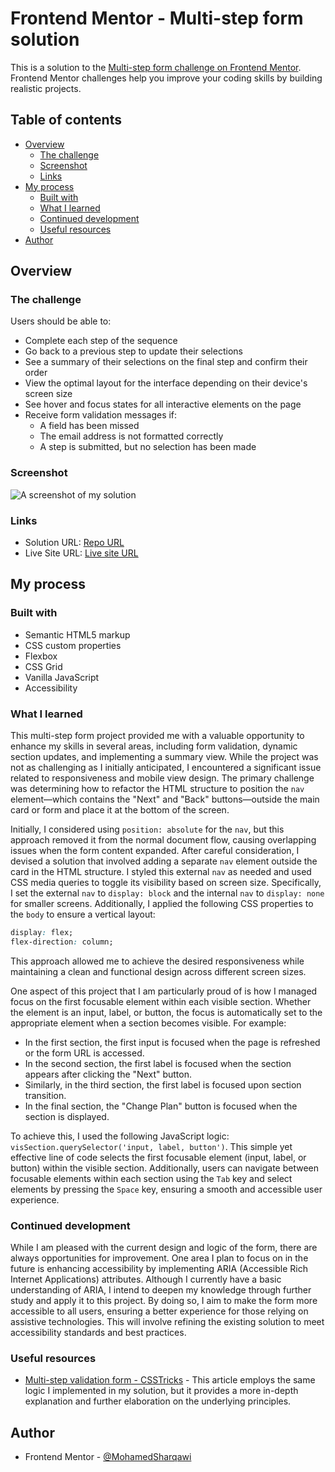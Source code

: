 # Frontend Mentor - Multi-step form solution

This is a solution to the [Multi-step form challenge on Frontend Mentor](https://www.frontendmentor.io/challenges/multistep-form-YVAnSdqQBJ). Frontend Mentor challenges help you improve your coding skills by building realistic projects. 

## Table of contents

- [Overview](#overview)
  - [The challenge](#the-challenge)
  - [Screenshot](#screenshot)
  - [Links](#links)
- [My process](#my-process)
  - [Built with](#built-with)
  - [What I learned](#what-i-learned)
  - [Continued development](#continued-development)
  - [Useful resources](#useful-resources)
- [Author](#author)

## Overview

### The challenge

Users should be able to:

- Complete each step of the sequence
- Go back to a previous step to update their selections
- See a summary of their selections on the final step and confirm their order
- View the optimal layout for the interface depending on their device's screen size
- See hover and focus states for all interactive elements on the page
- Receive form validation messages if:
  - A field has been missed
  - The email address is not formatted correctly
  - A step is submitted, but no selection has been made

### Screenshot

![A screenshot of my solution](./design/screenshot.png)

### Links

- Solution URL: [Repo URL](https://github.com/MohamedSharqawi/multi_step_form)
- Live Site URL: [Live site URL](https://mohamedsharqawi.github.io/multi_step_form/)

## My process

### Built with

- Semantic HTML5 markup
- CSS custom properties
- Flexbox
- CSS Grid
- Vanilla JavaScript
- Accessibility

### What I learned

This multi-step form project provided me with a valuable opportunity to enhance my skills in several areas, including form validation, dynamic section updates, and implementing a summary view. While the project was not as challenging as I initially anticipated, I encountered a significant issue related to responsiveness and mobile view design. The primary challenge was determining how to refactor the HTML structure to position the `nav` element—which contains the "Next" and "Back" buttons—outside the main card or form and place it at the bottom of the screen.

Initially, I considered using `position: absolute` for the `nav`, but this approach removed it from the normal document flow, causing overlapping issues when the form content expanded. After careful consideration, I devised a solution that involved adding a separate `nav` element outside the card in the HTML structure. I styled this external `nav` as needed and used CSS media queries to toggle its visibility based on screen size. Specifically, I set the external `nav` to `display: block` and the internal `nav` to `display: none` for smaller screens. Additionally, I applied the following CSS properties to the `body` to ensure a vertical layout:

```css
display: flex;
flex-direction: column;
```

This approach allowed me to achieve the desired responsiveness while maintaining a clean and functional design across different screen sizes.

One aspect of this project that I am particularly proud of is how I managed focus on the first focusable element within each visible section. Whether the element is an input, label, or button, the focus is automatically set to the appropriate element when a section becomes visible. For example:

- In the first section, the first input is focused when the page is refreshed or the form URL is accessed.
- In the second section, the first label is focused when the section appears after clicking the "Next" button.
- Similarly, in the third section, the first label is focused upon section transition.
- In the final section, the "Change Plan" button is focused when the section is displayed.

To achieve this, I used the following JavaScript logic: `visSection.querySelector('input, label, button')`. This simple yet effective line of code selects the first focusable element (input, label, or button) within the visible section. Additionally, users can navigate between focusable elements within each section using the `Tab` key and select elements by pressing the `Space` key, ensuring a smooth and accessible user experience.

### Continued development

While I am pleased with the current design and logic of the form, there are always opportunities for improvement. One area I plan to focus on in the future is enhancing accessibility by implementing ARIA (Accessible Rich Internet Applications) attributes. Although I currently have a basic understanding of ARIA, I intend to deepen my knowledge through further study and apply it to this project. By doing so, I aim to make the form more accessible to all users, ensuring a better experience for those relying on assistive technologies. This will involve refining the existing solution to meet accessibility standards and best practices.


### Useful resources

- [Multi-step validation form - CSSTricks](https://css-tricks.com/how-to-create-multi-step-forms-with-vanilla-javascript-and-css/#top-of-site) - This article employs the same logic I implemented in my solution, but it provides a more in-depth explanation and further elaboration on the underlying principles.


## Author

- Frontend Mentor - [@MohamedSharqawi](https://www.frontendmentor.io/profile/MohamedSharqawi)
